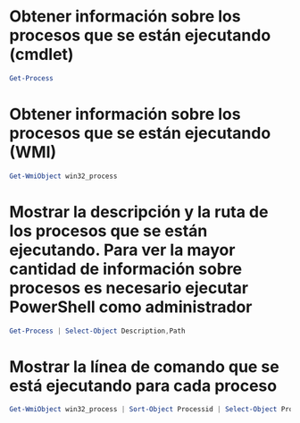 # Obtener información sobre los procesos que se están ejecutando (cmdlet)
```PowerShell
Get-Process
```

# Obtener información sobre los procesos que se están ejecutando (WMI)
```PowerShell
Get-WmiObject win32_process
```

# Mostrar la descripción y la ruta de los procesos que se están ejecutando. Para ver la mayor cantidad de información sobre procesos es necesario ejecutar PowerShell como administrador
```PowerShell
Get-Process | Select-Object Description,Path
```

# Mostrar la línea de comando que se está ejecutando para cada proceso
```PowerShell
Get-WmiObject win32_process | Sort-Object Processid | Select-Object Processid,Name,CommandLine
```
